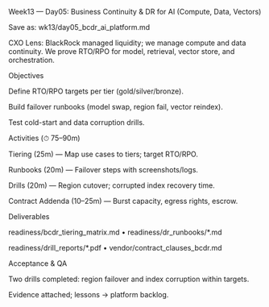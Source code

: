 Week13 — Day05: Business Continuity & DR for AI (Compute, Data, Vectors)

Save as: wk13/day05_bcdr_ai_platform.md

CXO Lens: BlackRock managed liquidity; we manage compute and data continuity. We prove RTO/RPO for model, retrieval, vector store, and orchestration.

Objectives

Define RTO/RPO targets per tier (gold/silver/bronze).

Build failover runbooks (model swap, region fail, vector reindex).

Test cold-start and data corruption drills.

Activities (⏱ 75–90m)

Tiering (25m) — Map use cases to tiers; target RTO/RPO.

Runbooks (20m) — Failover steps with screenshots/logs.

Drills (20m) — Region cutover; corrupted index recovery time.

Contract Addenda (10–25m) — Burst capacity, egress rights, escrow.

Deliverables

readiness/bcdr_tiering_matrix.md • readiness/dr_runbooks/*.md

readiness/drill_reports/*.pdf • vendor/contract_clauses_bcdr.md

Acceptance & QA

Two drills completed: region failover and index corruption within targets.

Evidence attached; lessons → platform backlog.
